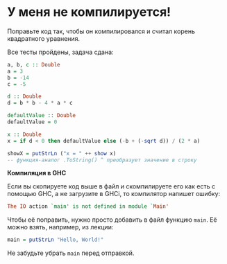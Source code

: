 # У меня не компилируется!

Поправьте код так, чтобы он компилировался и считал корень квадратного уравнения.

Все тесты пройдены, задача сдана:
```hs
a, b, c :: Double
a = 3
b = -14
c = -5

d :: Double
d = b * b - 4 * a * c

defaultValue :: Double
defaultValue = 0

x :: Double
x = if d < 0 then defaultValue else (-b + (-sqrt d)) / (2 * a)

showX = putStrLn ("x = " ++ show x)
-- функция-аналог .ToString() ^ преобразует значение в строку
```

**Компиляция в GHC**

Если вы скопируете код выше в файл и скомпилируете его как есть с помощью GHC, а не загрузите в GHCi, то компилятор напишет ошибку:

```hs
The IO action `main' is not defined in module `Main'
```

Чтобы её поправить, нужно просто добавить в файл функцию `main`. Её можно взять, например, из лекции:

```hs
main = putStrLn "Hello, World!"
```

Не забудьте убрать `main` перед отправкой.
